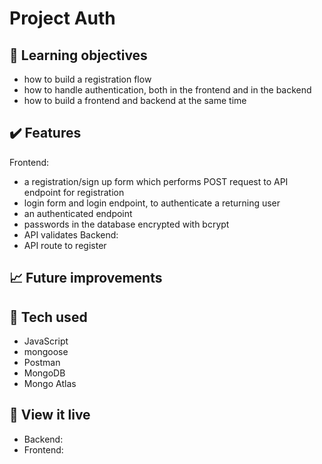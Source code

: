 # Project Auth



## :brain: Learning objectives
- how to build a registration flow
- how to handle authentication, both in the frontend and in the backend
- how to build a frontend and backend at the same time

## :heavy_check_mark: Features
Frontend:
- a registration/sign up form which performs POST request to API endpoint for registration
- login form and login endpoint, to authenticate a returning user
- an authenticated endpoint 
- passwords in the database encrypted with bcrypt
- API validates
Backend:
- API route to register


## :chart_with_upwards_trend: Future improvements


## :robot: Tech used 
- JavaScript
- mongoose
- Postman
- MongoDB
- Mongo Atlas

## :eyes: View it live
- Backend: 
- Frontend: 
